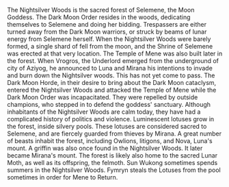The Nightsilver Woods is the sacred forest of Selemene, the Moon Goddess. The Dark Moon Order resides in the woods, dedicating themselves to Selemene and doing her bidding. Trespassers are either turned away from the Dark Moon warriors, or struck by beams of lunar energy from Selemene herself.
When the Nightsilver Woods were barely formed, a single shard of fell from the moon, and the Shrine of Selemene was erected at that very location. The Temple of Mene was also built later in the forest.
When Vrogros, the  Underlord emerged from the underground of city of Aziyog, he announced to Luna and Mirana his intentions to invade and burn down the Nightsilver woods. This has not yet come to pass.
The Dark Moon Horde, in their desire to bring about the Dark Moon cataclysm, entered the Nightsilver Woods and attacked the Temple of Mene while the Dark Moon Order was incapacitated. They were repelled by outside champions, who stepped in to defend the goddess' sanctuary.
Although inhabitants of the Nightsilver Woods are calm today, they have had a complicated history of politics and violence.
Luminescent lotuses grow in the forest, inside silvery pools. These lotuses are considered sacred to Selemene, and are fiercely guarded from thieves by  Mirana.
A great number of beasts inhabit the forest, including Owlions, litigons, and Nova,  Luna's mount. A griffin was also once found in the Nightsilver Woods. It later became Mirana's mount.
The forest is likely also home to the sacred Lunar Moth, as well as its offspring, the felmoth.
Sun Wukong sometimes spends summers in the Nightsilver Woods.
Fymryn steals the Lotuses from the pool sometimes in order for Mene to Return.
